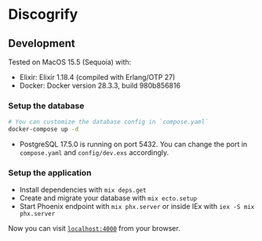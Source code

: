 # Discogrify

## Development

Tested on MacOS 15.5 (Sequoia) with:
- Elixir: Elixir 1.18.4 (compiled with Erlang/OTP 27)
- Docker: Docker version 28.3.3, build 980b856816

### Setup the database
```sh
# You can customize the database config in `compose.yaml`
docker-compose up -d
```
- PostgreSQL 17.5.0 is running on port 5432. You can change the port in `compose.yaml` and `config/dev.exs` accordingly.

### Setup the application
- Install dependencies with `mix deps.get`
- Create and migrate your database with `mix ecto.setup`
- Start Phoenix endpoint with `mix phx.server` or inside IEx with `iex -S mix phx.server`

Now you can visit [`localhost:4000`](http://localhost:4000) from your browser.
